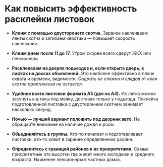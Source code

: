 # Как повысить эффективность расклейки листовок

- **Клеим с помощью двусторонего скотча.** Заранее наклеиваем ленты скотча и загибаем хвостики — повышает скорость наклевания.

- **Клеим днем после 11 до 17.** Утром скорее всего сдерут ЖКХ или пенсионеры.

- **Расклеиваем на дверях подьездов и, если открыта дверь, в лифтах на досках объявлений.** Это наиболее эффективно в плане охвата и времени, видимости. _Содрать не сложно и следов от клея скотча практически не остается._

- **Удобнее всего листовки формата А5 (две на А4).** Их легко можно засунуть в штаны под майку, доставая только у подьезда. Поклейка подготовленной листовки с двусторонним скотчем занимает несколько секунд.

- **Ночью — лучший вариант положить под дворник авто**. Не обращайте внимание на наличие дождя и росы.

- **Обьединяйтесь в группы.** Кто-то печатает и подготавливает листовки, кто-то клеит в заранее определенном раойне.

- **Определитесь с границей районов и их приоритетами**. Самые приоритетные это высотки где живет много молодежи и среднего возраста. Наименее пенсионеры в частных домах.
